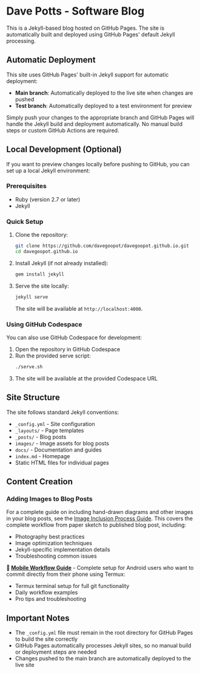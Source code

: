 # Dave Potts - Software Blog

This is a Jekyll-based blog hosted on GitHub Pages. The site is automatically built and deployed using GitHub Pages' default Jekyll processing.

## Automatic Deployment

This site uses GitHub Pages' built-in Jekyll support for automatic deployment:

- **Main branch**: Automatically deployed to the live site when changes are pushed
- **Test branch**: Automatically deployed to a test environment for preview

Simply push your changes to the appropriate branch and GitHub Pages will handle the Jekyll build and deployment automatically. No manual build steps or custom GitHub Actions are required.

## Local Development (Optional)

If you want to preview changes locally before pushing to GitHub, you can set up a local Jekyll environment:

### Prerequisites

- Ruby (version 2.7 or later)
- Jekyll

### Quick Setup

1. Clone the repository:
   ```sh
   git clone https://github.com/davegoopot/davegoopot.github.io.git
   cd davegoopot.github.io
   ```

2. Install Jekyll (if not already installed):
   ```sh
   gem install jekyll
   ```

3. Serve the site locally:
   ```sh
   jekyll serve
   ```

   The site will be available at `http://localhost:4000`.

### Using GitHub Codespace

You can also use GitHub Codespace for development:

1. Open the repository in GitHub Codespace
2. Run the provided serve script:
   ```sh
   ./serve.sh
   ```
3. The site will be available at the provided Codespace URL

## Site Structure

The site follows standard Jekyll conventions:
- `_config.yml` - Site configuration
- `_layouts/` - Page templates
- `_posts/` - Blog posts
- `images/` - Image assets for blog posts
- `docs/` - Documentation and guides
- `index.md` - Homepage
- Static HTML files for individual pages

## Content Creation

### Adding Images to Blog Posts

For a complete guide on including hand-drawn diagrams and other images in your blog posts, see the [Image Inclusion Process Guide](docs/image-inclusion-process.md). This covers the complete workflow from paper sketch to published blog post, including:

- Photography best practices
- Image optimization techniques
- Jekyll-specific implementation details
- Troubleshooting common issues

**📱 [Mobile Workflow Guide](docs/mobile-workflow-guide.md)** - Complete setup for Android users who want to commit directly from their phone using Termux:
- Termux terminal setup for full git functionality
- Daily workflow examples
- Pro tips and troubleshooting

## Important Notes

- The `_config.yml` file must remain in the root directory for GitHub Pages to build the site correctly
- GitHub Pages automatically processes Jekyll sites, so no manual build or deployment steps are needed
- Changes pushed to the main branch are automatically deployed to the live site

